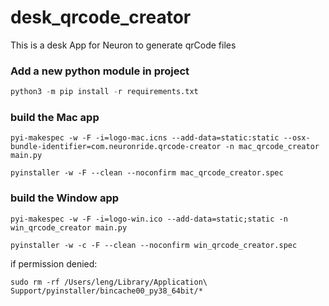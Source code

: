 # desk_qrcode_creator
This is a desk App for Neuron to generate qrCode files

### Add a new python module in project
```python
python3 -m pip install -r requirements.txt
```

### build the Mac app
```shell script
pyi-makespec -w -F -i=logo-mac.icns --add-data=static:static --osx-bundle-identifier=com.neuronride.qrcode-creator -n mac_qrcode_creator main.py

pyinstaller -w -F --clean --noconfirm mac_qrcode_creator.spec
```

### build the Window app
```shell script
pyi-makespec -w -F -i=logo-win.ico --add-data=static;static -n win_qrcode_creator main.py

pyinstaller -w -c -F --clean --noconfirm win_qrcode_creator.spec
```

if permission denied:
```shell script
sudo rm -rf /Users/leng/Library/Application\ Support/pyinstaller/bincache00_py38_64bit/*
```